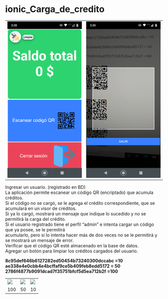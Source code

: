 # ionic_Carga_de_credito
<table>
  <tr>
    <td><img src="./src/assets/credito1.png" height="500"></td>
    <td><img src="./src/assets/credito2.png" height="500"></td>
  </tr>
</table>


<p>Ingresar un usuario. (registrado en BD)<br>
La aplicación permite escanear un código QR (encriptado) que acumula créditos.<br>
Si el código no se cargó, se le agrega el crédito correspondiente, que se acumulará en un visor de créditos.<br>
Si ya lo cargó, mostrará un mensaje que indique lo sucedido y no se permitirá la carga del crédito.<br>
Si el usuario registrado tiene el perfil “admin” e intenta cargar un código que ya posee, se le permitirá<br>
acumularlo, pero si lo intenta hacer más de dos veces no se le permitirá y se mostrará un mensaje de error.<br>
Verificar que el código QR esté almacenado en la base de datos.<br>
Agregar un botón para limpiar los créditos cargados del usuario.</p>

<p><strong>8c95def646b6127282ed50454b73240300dccabc =10<br>
ae338e4e0cbb4e4bcffaf9ce5b409feb8edd5172 = 50<br>
2786f4877b9091dcad7f35751bfcf5d5ea712b2f =100</strong></p>

<table>
  <tr>
    <td><img src="https://user-images.githubusercontent.com/36265058/127917674-67fe1092-0793-4982-8225-ac74a9404078.png"></td>
    <td><img src="https://user-images.githubusercontent.com/36265058/127918037-f0863188-c822-414f-a004-d653c1fd001e.png"></td>
    <td><img src="https://user-images.githubusercontent.com/36265058/127918077-3f839bdf-2e0f-4f54-8381-7c1ef892e939.png"></td>
  </tr>
  <tr>
    <td>100</td>
    <td>50</td>
    <td>10</td>
  </tr>
</table>
